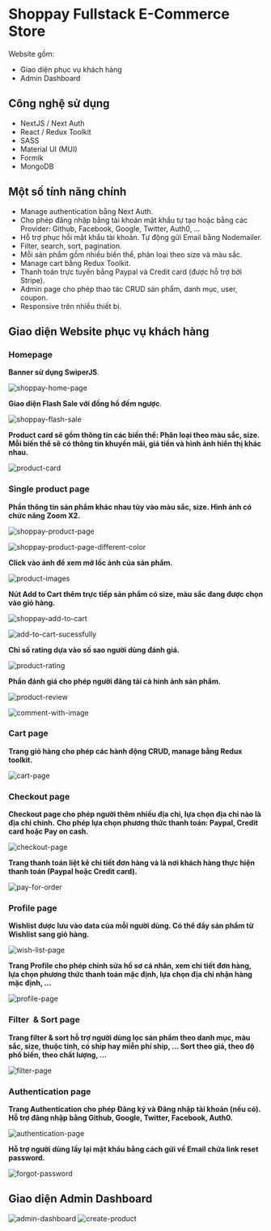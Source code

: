 **Shoppay Fullstack E-Commerce Store**
======================================

Website gồm:

- Giao diện phục vụ khách hàng
- Admin Dashboard

**Công nghệ sử dụng**
----------------------------------------

- NextJS / Next Auth
- React / Redux Toolkit
- SASS
- Material UI (MUI)
- Formik
- MongoDB

**Một số tính năng chính**
----------------------------------------

- Manage authentication bằng Next Auth.
- Cho phép đăng nhập bằng tài khoản mật khẩu tự tạo hoặc bằng các Provider: Github, Facebook, Google, Twitter, Auth0, ...
- Hỗ trợ phục hồi mật khẩu tài khoản. Tự động gửi Email bằng Nodemailer.
- Filter, search, sort, pagination.
- Mỗi sản phẩm gồm nhiều biến thể, phân loại theo size và màu sắc.
- Manage cart bằng Redux Toolkit.
- Thanh toán trực tuyến bằng Paypal và Credit card (được hỗ trợ bởi Stripe).
- Admin page cho phép thao tác CRUD sản phẩm, danh mục, user, coupon.
- Responsive trên nhiều thiết bị.

**Giao diện Website phục vụ khách hàng**
----------------------------------------

### **Homepage**
**Banner sử dụng SwiperJS**.

![shoppay-home-page](https://github.com/GiangLe1999/Shoppay/assets/100833182/74529668-d93e-4b1d-88d4-4596cd097932)


**Giao diện Flash Sale với đồng hồ đếm ngược**.

![shoppay-flash-sale](https://github.com/GiangLe1999/Shoppay/assets/100833182/87f43445-1271-4750-9a0f-0f95135cb6de)


**Product card sẽ gồm thông tin các biến thể: Phân loại theo màu sắc, size. Mỗi biến thể sẽ có thông tin khuyến mãi, giá tiền và hình ảnh hiển thị khác nhau.**

![product-card](https://github.com/GiangLe1999/Shoppay/assets/100833182/b240739d-0dbf-4dc1-954a-d51ba62ad660)

### **Single product page**

**Phần thông tin sản phẩm khác nhau tùy vào màu sắc, size. Hình ảnh có chức năng Zoom X2.**

![shoppay-product-page](https://github.com/GiangLe1999/Shoppay/assets/100833182/f8fb8041-b15a-482d-8210-188395c9508f)

![shoppay-product-page-different-color](https://github.com/GiangLe1999/Shoppay/assets/100833182/47c23e70-7d44-424c-8a71-baeaed5fbe4b)


**Click vào ảnh để xem mở lốc ảnh của sản phẩm.**

![product-images](https://github.com/GiangLe1999/Shoppay/assets/100833182/115161c0-6ad5-4122-9248-5dbbffdffdd9)

**Nút Add to Cart thêm trực tiếp sản phẩm có size, màu sắc đang được chọn vào giỏ hàng.**

![shoppay-add-to-cart](https://github.com/GiangLe1999/Shoppay/assets/100833182/534053fc-2366-40d8-8bdc-1a1bd29cd1ce)

![add-to-cart-sucessfully](https://github.com/GiangLe1999/Shoppay/assets/100833182/1f873664-3f20-4a07-bc17-1739a2d6afc9)


**Chỉ số rating dựa vào số sao người dùng đánh giá.**

![product-rating](https://github.com/GiangLe1999/Shoppay/assets/100833182/41b31933-13c2-4827-b37c-2143d579ad2f)

**Phần đánh giá cho phép người đăng tải cả hình ảnh sản phẩm.**

![product-review](https://github.com/GiangLe1999/Shoppay/assets/100833182/f3894766-7f59-4a1d-ad0f-c229f4817a45)

![comment-with-image](https://github.com/GiangLe1999/Shoppay/assets/100833182/56edc327-ff59-4a79-b6b4-9949899a5187)


### **Cart page**

**Trang giỏ hàng cho phép các hành động CRUD, manage bằng Redux toolkit.**

![cart-page](https://github.com/GiangLe1999/Shoppay/assets/100833182/79bba207-0187-4611-b4c4-af6995886df8)

### **Checkout page**

**Checkout page cho phép người thêm nhiều địa chỉ, lựa chọn địa chỉ nào là địa chỉ chính.**
**Cho phép lựa chọn phương thức thanh toán: Paypal, Credit card hoặc Pay on cash.**

![checkout-page](https://github.com/GiangLe1999/Shoppay/assets/100833182/1454d3fc-1f35-4c72-87d8-f9f6b44997fb)


**Trang thanh toán liệt kê chi tiết đơn hàng và là nơi khách hàng thực hiện thanh toán (Paypal hoặc Credit card).**

![pay-for-order](https://github.com/GiangLe1999/Shoppay/assets/100833182/76980d3d-487e-4180-88c2-27ff0c8961bd)

### **Profile page**

**Wishlist được lưu vào data của mỗi người dùng. Có thể đẩy sản phẩm từ Wishlist sang giỏ hàng.**

![wish-list-page](https://github.com/GiangLe1999/Shoppay/assets/100833182/eb2184ec-04e3-4029-b1a7-0793b8d24bfb)


**Trang Profile cho phép chỉnh sửa hồ sơ cá nhân, xem chi tiết đơn hàng, lựa chọn phương thức thanh toán mặc định, lựa chọn địa chỉ nhận hàng mặc định, ...**

![profile-page](https://github.com/GiangLe1999/Shoppay/assets/100833182/edea0a9a-b4de-491b-8479-a5be12bdaf04)

### **Filter  & Sort page**

**Trang filter & sort hỗ trợ người dùng lọc sản phẩm theo danh mục, màu sắc, size, thuộc tính, có ship hay miễn phí ship, ... Sort theo giá, theo độ phổ biến, theo chất lượng, ...**

![filter-page](https://github.com/GiangLe1999/Shoppay/assets/100833182/2bb7da0c-5d80-4543-8ced-22b5bc641c8a)

### **Authentication page**

**Trang Authentication cho phép Đăng ký và Đăng nhập tài khoản (nếu có). Hỗ trợ đăng nhập bằng Github, Google, Twitter, Facebook, Auth0.**

![authentication-page](https://github.com/GiangLe1999/Shoppay/assets/100833182/5d37a769-0771-4c75-b560-c69a070b9907)


**Hỗ trợ người dùng lấy lại mật khẩu bằng cách gửi về Email chứa link reset password.**

![forgot-password](https://github.com/GiangLe1999/Shoppay/assets/100833182/8128c830-3871-42e3-80b2-b6eceff0026c)

**Giao diện Admin Dashboard**
-----------------------------
![admin-dashboard](https://github.com/GiangLe1999/Shoppay/assets/100833182/8db0cf9c-0bc8-41a6-8573-d08dda50b401)
![create-product](https://github.com/GiangLe1999/Shoppay/assets/100833182/d23d7f5e-6b0c-4c3b-b9d7-454ca789c4d5)
